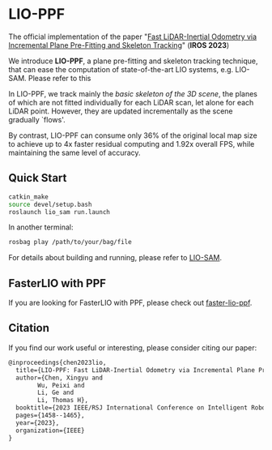 # LIO-PPF

The official implementation of the paper "[Fast LiDAR-Inertial Odometry via Incremental Plane Pre-Fitting and Skeleton Tracking](https://ieeexplore.ieee.org/abstract/document/10341524/)" (**IROS 2023**)

We introduce **LIO-PPF**, a plane pre-fitting and skeleton tracking technique, that can ease the computation of state-of-the-art LIO systems, e.g. LIO-SAM.
Please refer to this 


In LIO-PPF, we track mainly the *basic skeleton of the 3D scene*, the planes of which are not fitted individually for each LiDAR scan, let alone for each LiDAR point. However, they are updated incrementally as the scene gradually `flows'.

By contrast, LIO-PPF can consume only 36% of the original local map size to achieve up to 4x faster residual computing and 1.92x overall FPS, while maintaining the same level of accuracy.

## Quick Start

```bash
catkin_make
source devel/setup.bash
roslaunch lio_sam run.launch
```

In another terminal:
```bash
rosbag play /path/to/your/bag/file
```

For details about building and running, please refer to [LIO-SAM](https://github.com/TixiaoShan/LIO-SAM).


## FasterLIO with PPF
If you are looking for FasterLIO with PPF, please check out [faster-lio-ppf](https://github.com/xingyuuchen/faster-lio-ppf).


## Citation

If you find our work useful or interesting, please consider citing our paper:
```latex
@inproceedings{chen2023lio,
  title={LIO-PPF: Fast LiDAR-Inertial Odometry via Incremental Plane Pre-Fitting and Skeleton Tracking},
  author={Chen, Xingyu and
        Wu, Peixi and
        Li, Ge and
        Li, Thomas H},
  booktitle={2023 IEEE/RSJ International Conference on Intelligent Robots and Systems (IROS)},
  pages={1458--1465},
  year={2023},
  organization={IEEE}
}
```

